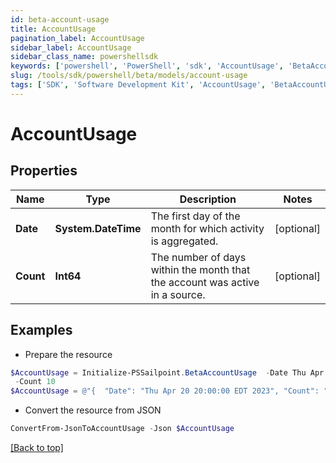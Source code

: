 ```yaml
---
id: beta-account-usage
title: AccountUsage
pagination_label: AccountUsage
sidebar_label: AccountUsage
sidebar_class_name: powershellsdk
keywords: ['powershell', 'PowerShell', 'sdk', 'AccountUsage', 'BetaAccountUsage'] 
slug: /tools/sdk/powershell/beta/models/account-usage
tags: ['SDK', 'Software Development Kit', 'AccountUsage', 'BetaAccountUsage']
---
```



# AccountUsage

## Properties

Name | Type | Description | Notes
------------ | ------------- | ------------- | -------------
**Date** | **System.DateTime** | The first day of the month for which activity is aggregated. | [optional] 
**Count** | **Int64** | The number of days within the month that the account was active in a source. | [optional] 

## Examples

- Prepare the resource
```powershell
$AccountUsage = Initialize-PSSailpoint.BetaAccountUsage  -Date Thu Apr 20 20:00:00 EDT 2023 `
 -Count 10
$AccountUsage = @"{  "Date": "Thu Apr 20 20:00:00 EDT 2023", "Count": "10" }"@
```

- Convert the resource from JSON
```powershell
ConvertFrom-JsonToAccountUsage -Json $AccountUsage
```


[[Back to top]](#) 

